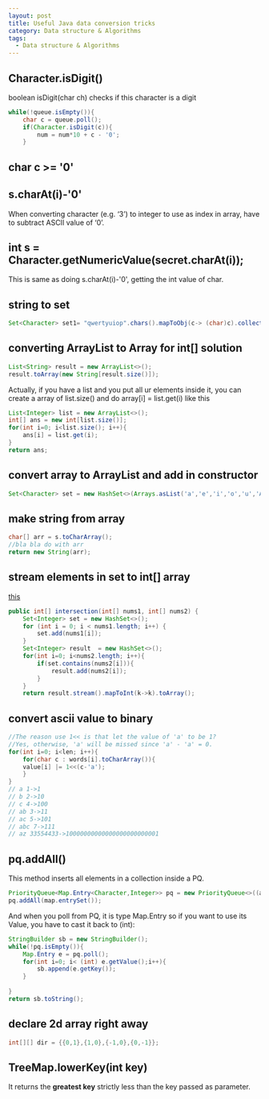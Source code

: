 ```yaml
---
layout: post
title: Useful Java data conversion tricks
category: Data structure & Algorithms
tags:
  - Data structure & Algorithms
---
```

## Character.isDigit()
boolean isDigit(char ch) checks if this character is a digit
```java
while(!queue.isEmpty()){
    char c = queue.poll();
    if(Character.isDigit(c)){
        num = num*10 + c - '0';
    }
```
## char c >= '0'

## s.charAt(i)-'0'
When converting character (e.g. ‘3’) to integer to use as index in array, have to subtract ASCII value of ‘0’.

## int s = Character.getNumericValue(secret.charAt(i));
This is same as doing s.charAt(i)-'0', getting the int value of char.

## string to set<Character>
```java
Set<Character> set1= "qwertyuiop".chars().mapToObj(c-> (char)c).collect(Collectors.toSet());
```

## converting ArrayList to Array for int[] solution
```java
List<String> result = new ArrayList<>();
result.toArray(new String[result.size()]);
```

Actually, if you have a list and you put all ur elements inside it,
you can create a array of list.size() and do array[i] = list.get(i)
like this 

```java
List<Integer> list = new ArrayList<>();
int[] ans = new int[list.size()];
for(int i=0; i<list.size(); i++){
    ans[i] = list.get(i);
}
return ans;
```

## convert array to ArrayList and add in constructor
```java
Set<Character> set = new HashSet<>(Arrays.asList('a','e','i','o','u','A','E','I','O','U'));
```

## make string from array
```java
char[] arr = s.toCharArray();
//bla bla do with arr
return new String(arr);
```

## stream elements in set to int[] array
[this](https://leetcode.com/problems/intersection-of-two-arrays/)
```java
public int[] intersection(int[] nums1, int[] nums2) {
    Set<Integer> set = new HashSet<>();
    for (int i = 0; i < nums1.length; i++) {
        set.add(nums1[i]);
    }
    Set<Integer> result  = new HashSet<>();
    for(int i=0; i<nums2.length; i++){
        if(set.contains(nums2[i])){
            result.add(nums2[i]);
        }
    }
    return result.stream().mapToInt(k->k).toArray();
```

## convert ascii value to binary
```java
//The reason use 1<< is that let the value of 'a' to be 1?
//Yes, otherwise, 'a' will be missed since 'a' - 'a' = 0.
for(int i=0; i<len; i++){
    for(char c : words[i].toCharArray()){
    value[i] |= 1<<(c-'a');
    }
}
// a 1->1
// b 2->10
// c 4->100
// ab 3->11
// ac 5->101
// abc 7->111
// az 33554433->10000000000000000000000001
```

## pq.addAll()
This method inserts all elements in a collection inside a PQ.
```java
PriorityQueue<Map.Entry<Character,Integer>> pq = new PriorityQueue<>((a,b) ->b.getValue()-a.getValue());
pq.addAll(map.entrySet());
```

And when you poll from PQ, it is type Map.Entry so if you want to
use its Value, you have to cast it back to (int):
```java
StringBuilder sb = new StringBuilder();
while(!pq.isEmpty()){
    Map.Entry e = pq.poll();
    for(int i=0; i< (int) e.getValue();i++){
        sb.append(e.getKey());
    }
    
}
return sb.toString();
```

## declare 2d array right away
```java
int[][] dir = {{0,1},{1,0},{-1,0},{0,-1}};
```

## TreeMap.lowerKey(int key)
It returns the **greatest key** strictly less than the key passed
as parameter.
